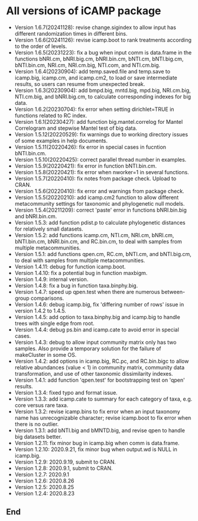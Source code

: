 # All versions of iCAMP package
- Version 1.6.7(20241128): revise change.sigindex to allow input has different randomization times in different bins.
- Version 1.6.6(20241126): revise icamp.boot to rank treatments according to the order of levels.
- Version 1.6.5(20231223): fix a bug when input comm is data.frame in the functions bNRI.cm, bNRI.big.cm, bNRI.bin.cm, bNTI.cm, bNTI.big.cm, bNTI.bin.cm, NRI.cm, NRI.cm.big, NTI.com, and NTI.cm.big.
- Version 1.6.4(20230904): add temp.saved.file and temp.save to icamp.big, icamp.cm, and icamp.cm2, to load or save intermediate results, so users can resume from unexpected break.
- Version 1.6.3(20230904): add bmpd.big, mntd.big, mpd.big, NRI.cm.big, NTI.cm.big, and bNRI.big.cm, to calculate corresponding indexes for big data.
- Version 1.6.2(20230704): fix error when setting dirichlet=TRUE in functions related to RC index.
- Version 1.6.1(20230427): add function big.mantel.correlog for Mantel Correlogram and stepwise Mantel test of big data.
- Version 1.5.12(20220529): fix warnings due to working directory issues of some examples in help documents.
- Version 1.5.11(20220426): fix error in special cases in fucntion bNTI.bin.cm.
- Version 1.5.10(20220425): correct parallel thread number in examples.
- Version 1.5.9(20220421): fix error in function bNTI.bin.cm.
- Version 1.5.8(20220421): fix error when nworker=1 in several functions.
- Version 1.5.7(20220410): fix notes from package check. Upload to CRAN.
- Version 1.5.6(20220410): fix error and warnings from package check.
- Version 1.5.5(20220210): add icamp.cm2 function to allow different metacommunity settings for taxonomic and phylogenetic null models.
- Version 1.5.4(20211209): correct 'paste' error in functions bNRI.bin.big and bNRI.bin.cm.
- Version 1.5.3: add function pdist.p to calculate phylogenetic distances for relatively small datasets.
- Version 1.5.2: add functions icamp.cm, NTI.cm, NRI.cm, bNRI.cm, bNTI.bin.cm, bNRI.bin.cm, and RC.bin.cm, to deal with samples from multiple metacommunities.
- Version 1.5.1: add functions qpen.cm, RC.cm, bNTI.cm, and bNTI.big.cm, to deal with samples from multiple metacommunities.
- Version 1.4.11: debug for function icamp.boot.
- Version 1.4.10: fix a potential bug in function maxbigm.
- Version 1.4.9: internal version.
- Version 1.4.8: fix a bug in function taxa.binphy.big.
- Version 1.4.7: speed up qpen.test when there are numerous between-group comparisons.
- Version 1.4.6: debug icamp.big, fix 'differing number of rows' issue in version 1.4.2 to 1.4.5.
- Version 1.4.5: add option to taxa.binphy.big and icamp.big to handle trees with single edge from root.
- Version 1.4.4: debug ps.bin and icamp.cate to avoid error in special cases.
- Version 1.4.3: debug to allow input community matrix only has two samples. Also provide a temporary solution for the failure of makeCluster in some OS.
- Version 1.4.2: add options in icamp.big, RC.pc, and RC.bin.bigc to allow relative abundances (value < 1) in community matrix, community data transformation, and use of other taxonomic dissimilarity indexes.
- Version 1.4.1: add function 'qpen.test' for bootstrapping test on 'qpen' results.
- Version 1.3.4: fixed typo and format issue.
- Version 1.3.3: add icamp.cate to summary for each category of taxa, e.g. core versus rare taxa.
- Version 1.3.2: revise icamp.bins to fix error when an input taxonomy name has unrecognizable character; revise icamp.boot to fix error when there is no outlier.
- Version 1.3.1: add bNTI.big and bMNTD.big, and revise qpen to handle big datasets better.
- Version 1.2.11: fix minor bug in icamp.big when comm is data.frame.
- Version 1.2.10: 2020.9.21, fix minor bug when output.wd is NULL in icamp.big.
- Version 1.2.9: 2020.9.19, submit to CRAN.
- Version 1.2.8: 2020.9.1, submit to CRAN.
- Version 1.2.7: 2020.9.1
- Version 1.2.6: 2020.8.26
- Version 1.2.5: 2020.8.25
- Version 1.2.4: 2020.8.23
## End
